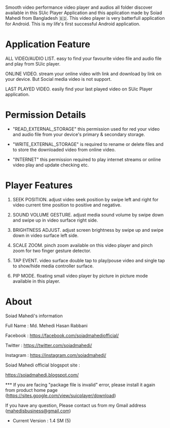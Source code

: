 Smooth video performance video player and audios all folder discover available in this SUic Player Application and this application made by Soiad Mahedi from Bangladesh 🇧🇩. This video player is very batterfull application for Android. This is my life's first successful Android application.

# Application Feature

ALL VIDEO/AUDIO LIST. easy to find your favourite video file and audio file and play from SUic player. 

ONLINE VIDEO. stream your online video with link and download by link on your device. But Social media video is not support.

LAST PLAYED VIDEO. easily find your last played video on SUic Player application. 

# Permission Details

* "READ_EXTERNAL_STORAGE" this permission used for red your video and audio file from your device's primary & secondary storage. 

* "WRITE_EXTERNAL_STORAGE" is required to rename or delete files and to store the downloaded video from online video.

* "INTERNET" this permission required to play internet streams or online video play and update checking etc.

# Player Features

1. SEEK POSITION. adjust video seek position by swipe left and right for video current time position to positive and negative. 

2. SOUND VOLUME GESTURE. adjust media sound volume by swipe down and swipe up in video surface right side.

3. BRIGHTNESS ADJUST. adjust screen brightness by swipe up and swipe down in video surface left side.

4. SCALE ZOOM. pinch zoom available on this video player and pinch zoom for two finger gesture detector. 

5. TAP EVENT. video surface double tap to play/pouse video and single tap to show/hide media controller surface. 

6. PIP MODE. floating small video player by picture in picture mode available in this player.

# About

Soiad Mahedi's information

Full Name : Md. Mehedi Hasan Rabbani

Facebook : https://facebook.com/soiadmahediofficial/

Twitter : https://twitter.com/soiadmahedi/

Instagram : https://instagram.com/soiadmahedi/

Soiad Mahedi official blogspot site : 

https://soiadmahedi.blogspot.com/

*** If you are facing "package file is invalid" error, please install it again from product home page (https://sites.google.com/view/suicplayer/download)

If you have any question, Please contact us from my Gmail address (mahedisbusiness@gmail.com)

- Current Version : 1.4 SM (5)
